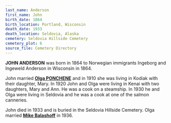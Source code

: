 ```yaml
---
last_name: Anderson
first_name: John
birth_date: 1864
birth_location: Portland, Wisconsin
death_date: 1933
death_location: Seldovia, Alaska
cemetery: Seldovia Hillside Cemetery
cemetery_plot: 6
source_file: Cemetery Directory
---
```

**JOHN ANDERSON** was born in 1864 to Norwegian immigrants Ingeborg and Ingeweld Anderson in Wisconsin in 1864.  

John married [**Olga PONCHENE**](./Balashoff_Olga_Ponchene.md) and in 1910 she was living in Kodiak with their daughter, Mary. In 1920 John and Olga were living in Kenai with two daughters, Mary and Ann. He was a cook on a steamship.  In 1930 he and Olga were living in Seldovia and he was a cook at one of the salmon canneries. 

John died in 1933 and is buried in the Seldovia Hillside Cemetery.  Olga married [**Mike Balashoff**](./Balashoff_Mikkel_Sr.md) in 1936.
